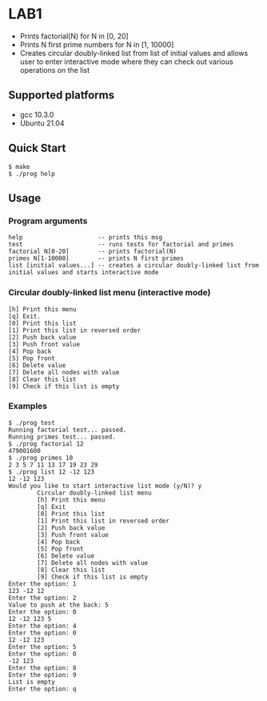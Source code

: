 # LAB1

* Prints factorial(N) for N in [0, 20]
* Prints N first prime numbers for N in [1, 10000]
* Creates circular doubly-linked list from list of initial values and allows user to enter interactive mode where they can check out various operations on the list

## Supported platforms

* gcc 10.3.0
* Ubuntu 21.04

## Quick Start

```console
$ make
$ ./prog help
```

## Usage

### Program arguments

```console
help                     -- prints this msg
test                     -- runs tests for factorial and primes
factorial N[0-20]        -- prints factorial(N)
primes N[1-10000]        -- prints N first primes
list [initial values...] -- creates a circular doubly-linked list from initial values and starts interactive mode
```

### Circular doubly-linked list menu (interactive mode)

```console
[h] Print this menu
[q] Exit.
[0] Print this list
[1] Print this list in reversed order
[2] Push back value
[3] Push front value
[4] Pop back
[5] Pop front
[6] Delete value
[7] Delete all nodes with value
[8] Clear this list
[9] Check if this list is empty
```
### Examples

```console
$ ./prog test
Running factorial test... passed.
Running primes test... passed.
$ ./prog factorial 12
479001600
$ ./prog primes 10
2 3 5 7 11 13 17 19 23 29
$ ./prog list 12 -12 123
12 -12 123 
Would you like to start interactive list mode (y/N)? y
        Circular doubly-linked list menu
        [h] Print this menu
        [q] Exit
        [0] Print this list
        [1] Print this list in reversed order
        [2] Push back value
        [3] Push front value
        [4] Pop back
        [5] Pop front
        [6] Delete value
        [7] Delete all nodes with value
        [8] Clear this list
        [9] Check if this list is empty
Enter the option: 1
123 -12 12 
Enter the option: 2
Value to push at the back: 5
Enter the option: 0
12 -12 123 5 
Enter the option: 4
Enter the option: 0
12 -12 123 
Enter the option: 5
Enter the option: 0
-12 123 
Enter the option: 8
Enter the option: 9
List is empty
Enter the option: q
```
